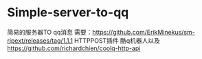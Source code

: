 # Simple-server-to-qq
简易的服务器TO qq消息
需要：https://github.com/ErikMinekus/sm-ripext/releases/tag/1.1.1
HTTPPOST插件
酷q机器人以及 https://github.com/richardchien/coolq-http-api
